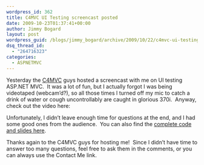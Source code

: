 ```yaml
---
wordpress_id: 362
title: C4MVC UI Testing screencast posted
date: 2009-10-23T01:37:41+00:00
author: Jimmy Bogard
layout: post
wordpress_guid: /blogs/jimmy_bogard/archive/2009/10/22/c4mvc-ui-testing-screencast-posted.aspx
dsq_thread_id:
  - "264716323"
categories:
  - ASPNETMVC
---
```

Yesterday the [C4MVC](http://www.c4mvc.net/) guys hosted a screencast with me on UI testing ASP.NET MVC.&#160; It was a lot of fun, but I actually forgot I was being videotaped (webcam’d?), so all those times I turned off my mic to catch a drink of water or cough uncontrollably are caught in glorious 370i.&#160; Anyway, check out the video here:

<div style="padding-bottom: 0px;margin: 0px;padding-left: 0px;padding-right: 0px;float: none;padding-top: 0px" class="wlWriterEditableSmartContent">
  <div>
  </div>
</div>

Unfortunately, I didn’t leave enough time for questions at the end, and I had some good ones from the audience.&#160; You can also find the [complete code and slides here](http://grabbagoftimg.s3.amazonaws.com/uitesting-trunk.zip).

Thanks again to the C4MVC guys for hosting me!&#160; Since I didn’t have time to answer too many questions, feel free to ask them in the comments, or you can always use the Contact Me link.